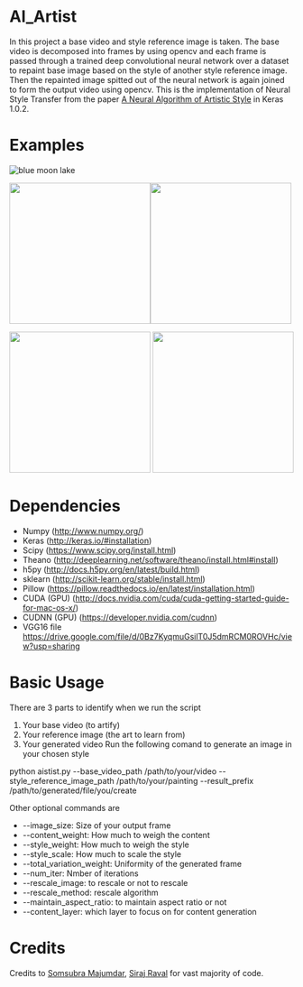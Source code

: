 # AI_Artist

In this project a base video and style reference image is taken. The base video is decomposed into frames by using opencv and each frame is passed through a trained deep convolutional neural network over a dataset to repaint base image based on the style of another style reference image. Then the repainted image spitted out of the neural network is again joined to form the output video using opencv. This is the implementation of Neural Style Transfer from the paper [A Neural Algorithm of Artistic Style](https://arxiv.org/abs/1508.06576) in Keras 1.0.2.

# Examples

![blue moon lake](https://cloud.githubusercontent.com/assets/16362957/20453699/2ce3621c-ae53-11e6-8aea-100934576fc0.gif)

<img src="https://cloud.githubusercontent.com/assets/16362957/20453729/0b5f885e-ae54-11e6-89b8-5e3063d50369.jpg" width="250" height="250"><img src="https://cloud.githubusercontent.com/assets/16362957/20453731/0daa968a-ae54-11e6-823e-cf00edd891dc.png" width="250" height="250">

<img src="https://cloud.githubusercontent.com/assets/16362957/20453732/11700746-ae54-11e6-9962-eb990e817c59.jpg" width="250" height="250"> <img src="https://cloud.githubusercontent.com/assets/16362957/20453733/140639e4-ae54-11e6-9f33-432327685bb3.png" width="250" height="250">

# Dependencies

* Numpy (http://www.numpy.org/)
* Keras (http://keras.io/#installation)
* Scipy (https://www.scipy.org/install.html)
* Theano (http://deeplearning.net/software/theano/install.html#install)
* h5py (http://docs.h5py.org/en/latest/build.html)
* sklearn (http://scikit-learn.org/stable/install.html)
* Pillow (https://pillow.readthedocs.io/en/latest/installation.html)
* CUDA (GPU) (http://docs.nvidia.com/cuda/cuda-getting-started-guide-for-mac-os-x/)
* CUDNN (GPU) (https://developer.nvidia.com/cudnn)
* VGG16 file https://drive.google.com/file/d/0Bz7KyqmuGsilT0J5dmRCM0ROVHc/view?usp=sharing

# Basic Usage

There are 3 parts to identify when we run the script

1. Your base video (to artify)
2. Your reference image (the art to learn from)
3. Your generated video
Run the following comand to generate an image in your chosen style

python aistist.py --base_video_path /path/to/your/video --style_reference_image_path /path/to/your/painting --result_prefix /path/to/generated/file/you/create

Other optional commands are
* --image_size: Size of your output frame
* --content_weight: How much to weigh the content
* --style_weight: How much to weigh the style
* --style_scale: How much to scale the style
* --total_variation_weight: Uniformity of the generated frame
* --num_iter: Nmber of iterations
* --rescale_image: to rescale or not to rescale
* --rescale_method: rescale algorithm
* --maintain_aspect_ratio: to maintain aspect ratio or not
* --content_layer: which layer to focus on for content generation

# Credits

Credits to [Somsubra Majumdar](https://github.com/titu1994/Neural-Style-Transfer), [Siraj Raval](https://github.com/llSourcell/AI_Artist) for vast majority of code. 


